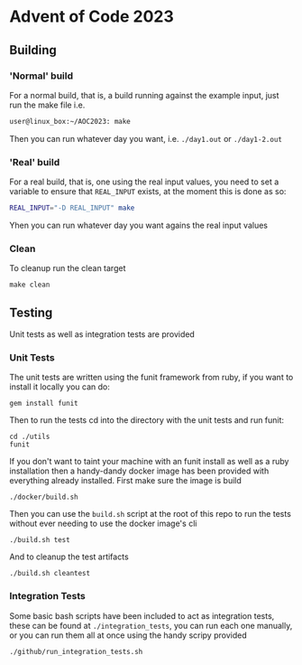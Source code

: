 # Advent of Code 2023

## Building
### 'Normal' build
For a normal build, that is, a build running against the example input, just
run the make file i.e.

```bash
user@linux_box:~/AOC2023: make
```

Then you can run whatever day you want, i.e. `./day1.out` or `./day1-2.out`

### 'Real' build
For a real build, that is, one using the real input values, you need to set
a variable to ensure that `REAL_INPUT` exists, at the moment this is done
as so:

```bash
REAL_INPUT="-D REAL_INPUT" make
```

Yhen you can run whatever day you want agains the real input values

### Clean
To cleanup run the clean target

```
make clean
```

## Testing
Unit tests as well as integration tests are provided

### Unit Tests
The unit tests are written using the funit framework from ruby, if you want
to install it locally you can do:

```
gem install funit
```

Then to run the tests cd into the directory with the unit tests and run funit:

```
cd ./utils
funit
```

If you don't want to taint your machine with an funit install as well as a
ruby installation then a handy-dandy docker image has been provided with
everything already installed. First make sure the image is build

```
./docker/build.sh
```

Then you can use the `build.sh` script at the root of this repo to run the
tests without ever needing to use the docker image's cli

```
./build.sh test
```

And to cleanup the test artifacts

```
./build.sh cleantest
```

### Integration Tests
Some basic bash scripts have been included to act as integration tests, these
can be found at `./integration_tests`, you can run each one manually, or you
can run them all at once using the handy scripy provided

```
./github/run_integration_tests.sh
```
